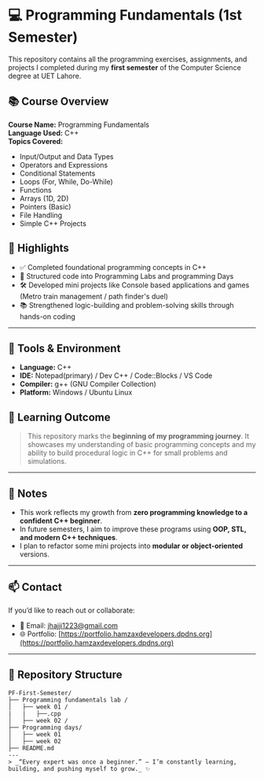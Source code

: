 # 💻 Programming Fundamentals (1st Semester)

This repository contains all the programming exercises, assignments, and projects I completed during my **first semester** of the Computer Science degree at UET Lahore.

## 📚 Course Overview

**Course Name:** Programming Fundamentals  
**Language Used:** C++  
**Topics Covered:**
- Input/Output and Data Types
- Operators and Expressions
- Conditional Statements
- Loops (For, While, Do-While)
- Functions
- Arrays (1D, 2D)
- Pointers (Basic)
- File Handling
- Simple C++ Projects

## 🚀 Highlights

- ✅ Completed foundational programming concepts in C++
- 📁 Structured code into Programming Labs and programming Days
- 🛠️ Developed mini projects like Console based applications and games (Metro train management / path finder's duel)
- 📚 Strengthened logic-building and problem-solving skills through hands-on coding

---

## 🔧 Tools & Environment

- **Language:** C++
- **IDE:** Notepad(primary) / Dev C++ / Code::Blocks / VS Code
- **Compiler:** g++ (GNU Compiler Collection)
- **Platform:** Windows / Ubuntu Linux


## 🧠 Learning Outcome

> This repository marks the **beginning of my programming journey**. It showcases my understanding of basic programming concepts and my ability to build procedural logic in C++ for small problems and simulations.

---

## 📌 Notes

- This work reflects my growth from **zero programming knowledge to a confident C++ beginner**.
- In future semesters, I aim to improve these programs using **OOP, STL, and modern C++ techniques**.
- I plan to refactor some mini projects into **modular or object-oriented** versions.

---

## 📫 Contact

If you’d like to reach out or collaborate:

- 📧 Email: [jhajji1223@gmail.com](mailto:jhajji1223@gmail.com)
- 🌐 Portfolio: [https://portfolio.hamzaxdevelopers.dpdns.org](https://portfolio.hamzaxdevelopers.dpdns.org) 

---
## 📁 Repository Structure

```text
PF-First-Semester/
├── Programming fundamentals lab /
│   ├── week 01 /
|   |   ├──.cpp   
│   ├── week 02 / 
├── Programming days/
│   ├── week 01 
│   ├── week 02
├── README.md
---
> _“Every expert was once a beginner.” — I’m constantly learning, building, and pushing myself to grow._ ✨
